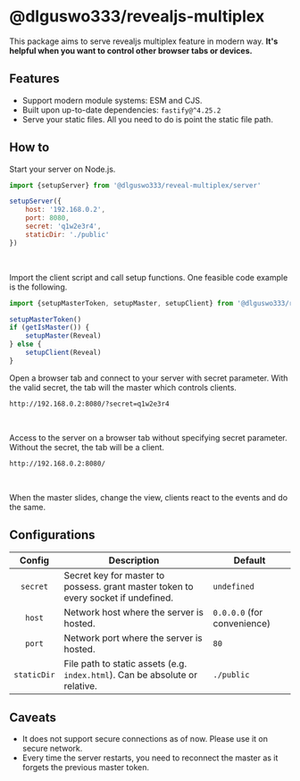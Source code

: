 # @dlguswo333/revealjs-multiplex
This package aims to serve revealjs multiplex feature in modern way.
**It's helpful when you want to control other browser tabs or devices.**

## Features
- Support modern module systems: ESM and CJS.
- Built upon up-to-date dependencies: `fastify@^4.25.2`
- Serve your static files. All you need to do is point the static file path.

## How to
Start your server on Node.js.
```js
import {setupServer} from '@dlguswo333/reveal-multiplex/server'

setupServer({
    host: '192.168.0.2',
    port: 8080,
    secret: 'q1w2e3r4',
    staticDir: './public'
})
```

<br>

Import the client script and call setup functions.
One feasible code example is the following.
```js
import {setupMasterToken, setupMaster, setupClient} from '@dlguswo333/reveal-multiplex/client'

setupMasterToken()
if (getIsMaster()) {
    setupMaster(Reveal)
} else {
    setupClient(Reveal)
}
```


Open a browser tab and connect to your server with secret parameter.
With the valid secret, the tab will the master which controls clients.
```
http://192.168.0.2:8080/?secret=q1w2e3r4
```

<br>

Access to the server on a browser tab without specifying secret parameter.
Without the secret, the tab will be a client.
```
http://192.168.0.2:8080/
```

<br>

When the master slides, change the view, clients react to the events
and do the same.


## Configurations
| Config | Description | Default |
| :--: | ---- | ---- |
| `secret` | Secret key for master to possess. grant master token to every socket if undefined. | `undefined` |
| `host` | Network host where the server is hosted. | `0.0.0.0` (for convenience) |
| `port` | Network port where the server is hosted. | `80` |
| `staticDir` | File path to static assets (e.g. `index.html`). Can be absolute or relative. | `./public` |


## Caveats
- It does not support secure connections as of now. Please use it on secure network.
- Every time the server restarts, you need to reconnect the master as it forgets the previous master token.
